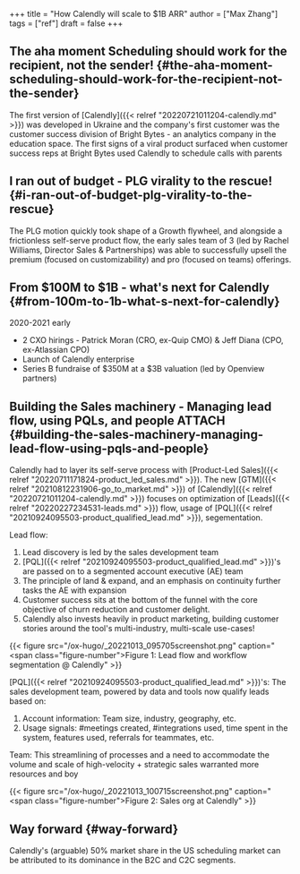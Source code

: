 +++
title = "How Calendly will scale to $1B ARR"
author = ["Max Zhang"]
tags = ["ref"]
draft = false
+++

## The aha moment Scheduling should work for the recipient, not the sender! {#the-aha-moment-scheduling-should-work-for-the-recipient-not-the-sender}

The first version of [Calendly]({{< relref "20220721011204-calendly.md" >}}) was developed in Ukraine and the company's first customer was the customer success division of Bright Bytes - an analytics company in the education space. The first signs of a viral product surfaced when customer success reps at Bright Bytes used Calendly to schedule calls with parents


## I ran out of budget - PLG virality to the rescue! {#i-ran-out-of-budget-plg-virality-to-the-rescue}

The PLG motion quickly took shape of a Growth flywheel, and alongside a frictionless self-serve product flow, the early sales team of 3 (led by Rachel Williams, Director Sales &amp; Partnerships) was able to successfully upsell the premium (focused on customizability) and pro (focused on teams) offerings.


## From $100M to $1B - what's next for Calendly {#from-100m-to-1b-what-s-next-for-calendly}

2020-2021 early

-   2 CXO hirings - Patrick Moran (CRO, ex-Quip CMO) &amp; Jeff Diana (CPO, ex-Atlassian CPO)
-   Launch of Calendly enterprise
-   Series B fundraise of $350M at a $3B valuation (led by Openview partners)


## Building the Sales machinery - Managing lead flow, using PQLs, and people <span class="tag"><span class="ATTACH">ATTACH</span></span> {#building-the-sales-machinery-managing-lead-flow-using-pqls-and-people}

Calendly had to layer its self-serve process with [Product-Led Sales]({{< relref "20220711171824-product_led_sales.md" >}}). The new [GTM]({{< relref "20210812231906-go_to_market.md" >}}) of [Calendly]({{< relref "20220721011204-calendly.md" >}}) focuses on optimization of [Leads]({{< relref "20220227234531-leads.md" >}}) flow, usage of [PQL]({{< relref "20210924095503-product_qualified_lead.md" >}}), segementation.

Lead flow:

1.  Lead discovery is led by the sales development team
2.  [PQL]({{< relref "20210924095503-product_qualified_lead.md" >}})'s are passed on to a segmented account executive (AE) team
3.  The principle of land &amp; expand, and an emphasis on continuity further tasks the AE with expansion
4.  Customer success sits at the bottom of the funnel with the core objective of churn reduction and customer delight.
5.  Calendly also invests heavily in product marketing, building customer stories around the tool's multi-industry, multi-scale use-cases!

{{< figure src="/ox-hugo/_20221013_095705screenshot.png" caption="<span class=\"figure-number\">Figure 1: </span>Lead flow and workflow segmentation @ Calendly" >}}

[PQL]({{< relref "20210924095503-product_qualified_lead.md" >}})'s: The sales development team, powered by data and tools now qualify leads based on:

1.  Account information: Team size, industry, geography, etc.
2.  Usage signals: #meetings created, #integrations used, time spent in the system, features used, referrals for teammates, etc.

Team: This streamlining of processes and a need to accommodate the volume and scale of high-velocity + strategic sales warranted more resources and boy

<a id="figure--fig:"></a>

{{< figure src="/ox-hugo/_20221013_100715screenshot.png" caption="<span class=\"figure-number\">Figure 2: </span>Sales org at Calendly" >}}


## Way forward {#way-forward}

Calendly's (arguable) 50% market share in the US scheduling market can be attributed to its dominance in the B2C and C2C segments.

